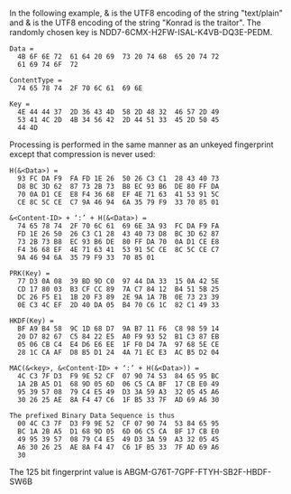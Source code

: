 
In the following example, &<Content-ID> is the UTF8 encoding of the string 
"text/plain" and &<Data> is the UTF8 encoding of the string "Konrad is the traitor".
The randomly chosen key is NDD7-6CMX-H2FW-ISAL-K4VB-DQ3E-PEDM.

~~~~
Data = 
  4B 6F 6E 72  61 64 20 69  73 20 74 68  65 20 74 72
  61 69 74 6F  72

ContentType = 
  74 65 78 74  2F 70 6C 61  69 6E

Key =  
  4E 44 44 37  2D 36 43 4D  58 2D 48 32  46 57 2D 49
  53 41 4C 2D  4B 34 56 42  2D 44 51 33  45 2D 50 45
  44 4D
~~~~

Processing is performed in the same manner as an unkeyed fingerprint except that
compression is never used:


~~~~
H(&<Data>) = 
  93 FC DA F9  FA FD 1E 26  50 26 C3 C1  28 43 40 73
  D8 BC 3D 62  87 73 2B 73  B8 EC 93 B6  DE 80 FF DA
  70 0A D1 CE  E8 F4 36 68  EF 4E 71 63  41 53 91 5C
  CE 8C 5C CE  C7 9A 46 94  6A 35 79 F9  33 70 85 01

&<Content-ID> + ‘:’ + H(&<Data>) =  
  74 65 78 74  2F 70 6C 61  69 6E 3A 93  FC DA F9 FA
  FD 1E 26 50  26 C3 C1 28  43 40 73 D8  BC 3D 62 87
  73 2B 73 B8  EC 93 B6 DE  80 FF DA 70  0A D1 CE E8
  F4 36 68 EF  4E 71 63 41  53 91 5C CE  8C 5C CE C7
  9A 46 94 6A  35 79 F9 33  70 85 01

PRK(Key) =  
  77 D3 0A 08  39 BD 9D C0  97 44 DA 33  15 0A 42 5E
  CD 17 80 03  B3 CF CC 89  7A C7 84 12  B4 51 5B 25
  DC 26 F5 E1  1B 20 F3 89  2E 9A 1A 7B  0E 73 23 39
  0E C3 4C EF  2D 40 DA 05  B4 70 C6 1C  82 C1 49 33

HKDF(Key) =  
  BF A9 B4 58  9C 1D 68 D7  9A B7 11 F6  C8 98 59 14
  20 D7 82 67  C5 84 22 E5  A0 F9 93 52  B1 C3 87 EB
  05 06 CB C4  E4 D6 E6 EE  1F F0 D4 7A  97 68 5E CE
  28 1C CA AF  D8 B5 D1 24  4A 71 EC E3  AC B5 D2 04

MAC(&<key>, &<Content-ID> + ‘:’ + H(&<Data>)) =  
  4C C3 7F D3  F9 9E 52 CF  07 90 74 53  84 65 95 BC
  1A 2B A5 D1  68 9D 05 6D  06 C5 CA BF  17 CB E0 49
  95 39 57 08  79 C4 E5 49  D3 3A 59 A3  32 05 45 A6
  30 26 25 AE  8A F4 47 C6  1F B5 33 7F  AD 69 A6 30

The prefixed Binary Data Sequence is thus
  00 4C C3 7F  D3 F9 9E 52  CF 07 90 74  53 84 65 95
  BC 1A 2B A5  D1 68 9D 05  6D 06 C5 CA  BF 17 CB E0
  49 95 39 57  08 79 C4 E5  49 D3 3A 59  A3 32 05 45
  A6 30 26 25  AE 8A F4 47  C6 1F B5 33  7F AD 69 A6
  30
~~~~

The 125 bit fingerprint value is ABGM-G76T-7GPF-FTYH-SB2F-HBDF-SW6B

